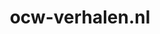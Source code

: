 ---
layout: post
title:  "ocw-verhalen.nl"
internal_url:  "/dutchgov/ocw-verhalen.nl.html"
categories: dutchgov
---